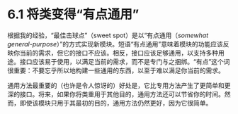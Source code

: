 # 6.1 将类变得“有点通用”

根据我的经验，“最佳击球点”（sweet spot）是以“有点通用（_somewhat general-purpose_）”的方式实现新模块。短语“有点通用”意味着模块的功能应该反映你当前的需求，但它的接口不应该。相反，接口应该足够通用，以支持多种用途。接口应该易于使用，以满足当前的需求，而不是专门与之捆绑。“有点”这个词很重要：不要忘乎所以地构建一些通用的东西，以至于难以满足你当前的需求。

通用方法最重要的（也许是令人惊讶的）好处是，它比专用方法产生了更简单和更深的接口。将来，如果你将类重用于其他目的，通用方法还可以节省你的时间。然而，即使该模块只用于其最初的目的，通用方法仍然更好，因为它很简单。

